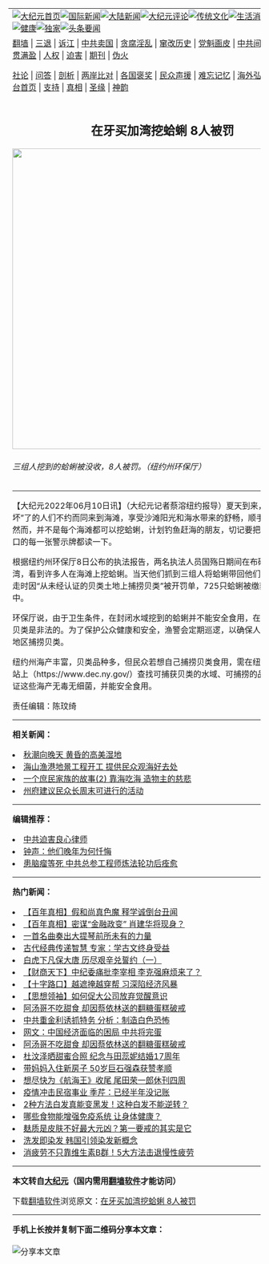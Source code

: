 <a name="1" id="1" target="_blank"></a><span id="1"></span>
<table align=center border="0"><tr><td colspan="2" VALIGN=TOP><a href="https://github.com/srzsma3440/djy/blob/master/gb/nf1351518.md#1"><img src="https://raw.githubusercontent.com/srzsma3440/www/master/t/djy/1.jpg" title="大纪元首页" alt="大纪元首页"></a><a href="https://github.com/srzsma3440/djy/blob/master/gb/n24hr.md#1"><img src="https://raw.githubusercontent.com/srzsma3440/www/master/t/djy/3.jpg" title="国际新闻" alt="国际新闻"></a><a href="https://github.com/srzsma3440/djy/blob/master/gb/nsc413.md#1"><img src="https://raw.githubusercontent.com/srzsma3440/www/master/t/djy/4.jpg" title="大陆新闻" alt="大陆新闻"></a><a href="https://github.com/srzsma3440/djy/blob/master/gb/news392.md#1"><img src="https://raw.githubusercontent.com/srzsma3440/www/master/t/djy/5.jpg" title="大纪元评论" alt="大纪元评论"></a><a href="https://github.com/srzsma3440/djy/blob/master/gb/news2007.md#1"><img src="https://raw.githubusercontent.com/srzsma3440/www/master/t/djy/6.jpg" title="传统文化" alt="传统文化"></a><a href="https://github.com/srzsma3440/djy/blob/master/gb/news2008.md#1"><img src="https://raw.githubusercontent.com/srzsma3440/www/master/t/djy/7.jpg" title="生活消费" alt="生活消费"></a><a href="https://github.com/srzsma3440/djy/blob/master/gb/ncyule.md#1"><img src="https://raw.githubusercontent.com/srzsma3440/www/master/t/djy/8.jpg" title="娱乐休闲" alt="娱乐休闲"></a><a href="https://github.com/srzsma3440/djy/blob/master/gb/nsc1002.md#1"><img src="https://raw.githubusercontent.com/srzsma3440/www/master/t/djy/9.jpg" title="健康" alt="健康"></a><a href="https://github.com/srzsma3440/djy/blob/master/gb/nf6092.md#1"><img src="https://raw.githubusercontent.com/srzsma3440/www/master/t/djy/10a.jpg" title="独家" alt="独家"></a><a href="https://github.com/srzsma3440/djy/blob/master/gb/nf4514.md#1"><img src="https://raw.githubusercontent.com/srzsma3440/www/master/t/djy/12a.jpg" title="头条要闻" alt="头条要闻"></a></td></tr>
<tr><td colspan="2" VALIGN=TOP><a target="_blank" href="https://github.com/srzsma3440/www/blob/master/README.md?zsrh#1">翻墙</a> | <a target="_blank" href="https://github.com/srzsma3440/djy/blob/master/gb/nf5657.md#1">三退</a> | <a target="_blank" href="https://github.com/srzsma3440/djy/blob/master/gb/nf6124.md#1">诉江</a> | <a target="_blank" href="https://github.com/srzsma3440/djy/blob/master/gb/nf1176117.md#1">中共卖国</a> | <a target="_blank" href="https://github.com/srzsma3440/djy/blob/master/gb/nf5773.md#1">贪腐淫乱</a> | <a target="_blank" href="https://github.com/srzsma3440/djy/blob/master/gb/nf1176115.md#1">窜改历史</a> | <a target="_blank" href="https://github.com/srzsma3440/djy/blob/master/gb/nf1176107.md#1">党魁画皮</a> | <a target="_blank" href="https://github.com/srzsma3440/djy/blob/master/gb/nf1320400.md#1">中共间谍</a> | <a target="_blank" href="https://github.com/srzsma3440/djy/blob/master/gb/nf1176114.md#1">破坏传统</a> | <a target="_blank" href="https://github.com/srzsma3440/ntdtv/blob/master/gb/prog447_1.md#1">恶贯满盈</a> | <a target="_blank" href="https://github.com/srzsma3440/djy/blob/master/gb/ncid278.md#1">人权</a> | <a target="_blank" href="https://github.com/srzsma3440/djy/blob/master/gb/nf1176111.md#1">迫害</a> | <a target="_blank" href="https://gitlab.com/szzdlab/mh-qikan/blob/master/README.md#1">期刊</a> | <a target="_blank" href="https://github.com/srzsma3440/djy/blob/master/gb/nf5562.md#1">伪火</a></p><p><a target="_blank" href="https://github.com/srzsma3440/djy/blob/master/gb/9p.md#1">社论</a> | <a target="_blank" href="https://github.com/srzsma3440/djy/blob/master/gb/nf4378.md#1">问答</a> | <a target="_blank" href="https://github.com/srzsma3440/djy/blob/master/gb/nf5792.md#1">剖析</a> | <a target="_blank" href="https://github.com/srzsma3440/djy/blob/master/gb/nf5735.md#1">两岸比对</a> | <a target="_blank" href="https://github.com/srzsma3440/djy/blob/master/gb/nf6119.md#1">各国褒奖</a> | <a target="_blank" href="https://github.com/srzsma3440/djy/blob/master/gb/nf6120.md#1">民众声援</a> | <a target="_blank" href="https://github.com/srzsma3440/djy/blob/master/gb/nf1188594.md#1">难忘记忆</a> | <a target="_blank" href="https://github.com/srzsma3440/djy/blob/master/gb/nf3180.md#1">海外弘传</a> | <a target="_blank" href="https://github.com/srzsma3440/djy/blob/master/gb/nf5410.md#1">万人上访</a> | <a target="_blank" href="https://github.com/srzsma3440/www/blob/master/README.md?zsrh#1">平台首页</a> | <a target="_blank" href="https://github.com/srzsma3440/djy/blob/master/gb/nf4386.md#1">支持</a> | <a target="_blank" href="https://github.com/srzsma3440/djy/blob/master/gb/nf4389.md#1">真相</a> | <a target="_blank" href="https://github.com/srzsma3440/djy/blob/master/gb/nf5790.md#1">圣缘</a> | <a target="_blank" href="https://github.com/srzsma3440/djy/blob/master/gb/nf4786.md#1">神韵</a></td></tr>
<tr><td VALIGN=TOP width="626"><h2 align=center>在牙买加湾挖蛤蜊 8人被罚</h2>
<img width="600" src="https://i.epochtimes.com/assets/uploads/2022/06/id13756247-158649.jpg" />
<h6>三组人挖到的蛤蜊被没收，8人被罚。（纽约州环保厅）
</h6>
<hr>
	<p>【大纪元2022年06月10日讯】（大纪元记者蔡溶<ahref="https://github.com/srzsma3440/djy/blob/master/gb/tag/%E7%BA%BD%E7%BA%A6.md#1">纽约</a>报导）夏天到来，被疫情“憋坏”了的人们不约而同来到海滩，享受沙滩阳光和海水带来的舒畅，顺手挖几只<ahref="https://github.com/srzsma3440/djy/blob/master/gb/tag/%E8%9B%A4%E8%9C%8A.md#1">蛤蜊</a>。然而，并不是每个海滩都可以挖蛤蜊，计划钓鱼赶海的朋友，切记要把公园和沙滩入口的每一张警示牌都读一下。</p>
<p>根据<ahref="https://github.com/srzsma3440/djy/blob/master/gb/tag/%E7%BA%BD%E7%BA%A6.md#1">纽约</a>州环保厅8日公布的执法报告，两名执法人员国殇日期间在布碌崙的<ahref="https://github.com/srzsma3440/djy/blob/master/gb/tag/%E7%89%99%E4%B9%B0%E5%8A%A0%E6%B9%BE.md#1">牙买加湾</a>，看到许多人在海滩上挖<ahref="https://github.com/srzsma3440/djy/blob/master/gb/tag/%E8%9B%A4%E8%9C%8A.md#1">蛤蜊</a>。当天他们抓到三组人将蛤蜊带回他们的车里，8人走时因“从未经认证的贝类土地上捕捞贝类”被开罚单，725只蛤蜊被缴获并送回水中。</p>
<p>环保厅说，由于卫生条件，在<ahref="https://github.com/srzsma3440/djy/blob/master/gb/tag/%E5%B0%81%E9%97%AD%E6%B0%B4%E5%9F%9F.md#1">封闭水域</a>挖到的蛤蜊并不能安全食用，在<ahref="https://github.com/srzsma3440/djy/blob/master/gb/tag/%E7%89%99%E4%B9%B0%E5%8A%A0%E6%B9%BE.md#1">牙买加湾</a>捕捞贝类是非法的。为了保护公众健康和安全，渔警会定期巡逻，以确保人们没有从封闭地区捕捞贝类。</p>
<p>纽约州海产丰富，贝类品种多，但民众若想自己捕捞贝类食用，需在纽约州环保厅网站上（https://www.dec.ny.gov/）查找可捕获贝类的水域、可捕捞的品种，才能保证这些海产无毒无细菌，并能安全食用。</p>
<p>责任编辑：陈玟绮</p>
	
<hr>


<strong>相关新闻：</strong>
<li><a href="https://github.com/srzsma3440/djy/blob/master/gb/15/9/9/n4523823.md#1">秋潮向晚天 黄昏的高美湿地</a></li>
<li><a href="https://github.com/srzsma3440/djy/blob/master/gb/16/11/14/n8492801.md#1">海山渔港地景工程开工   提供民众观海好去处</a></li>
<li><a href="https://github.com/srzsma3440/djy/blob/master/gb/20/5/15/n12110974.md#1">一个庶民家族的故事(2) 靠海吃海 造物主的慈悲</a></li>
<li><a href="https://github.com/srzsma3440/djy/blob/master/gb/20/5/21/n12125568.md#1">州府建议民众长周末可进行的活动</a></li>
<hr>


<strong>编辑推荐：</strong>
<li><a href="https://github.com/ychojm359/djy/blob/master/gb/9/2/9/n2422991.md?dfh#1" target="_blank">中共迫害良心律师</a></li><li><a href="https://github.com/tsiac2612/djy/blob/master/gb/19/2/14/n11044461.md#1" target="_blank">钟声：他们晚年为何忏悔</a></li><li><a href="https://github.com/tsiac2612/djy/blob/master/gb/19/8/20/n11466682.md#1" target="_blank">患脑瘤等死 中共总参工程师炼法轮功后痊愈</a></li>
<hr>

<strong>热门新闻：</strong>
<li><a href="https://github.com/srzsma3440/djy/blob/master/gb/22/5/12/n13734792.md#1">【百年真相】假和尚真色魔 释学诚倒台丑闻</a></li>
<li><a href="https://github.com/srzsma3440/djy/blob/master/gb/22/5/5/n13727490.md#1">【百年真相】密谋“金融政变” 肖建华将现身？</a></li>
<li><a href="https://github.com/srzsma3440/djy/blob/master/gb/22/5/28/n13747559.md#1">一首名曲奏出大提琴前所未有的力量</a></li>
<li><a href="https://github.com/srzsma3440/djy/blob/master/gb/22/6/5/n13752815.md#1">古代经典传递智慧 专家：学古文终身受益</a></li>
<li><a href="https://github.com/srzsma3440/djy/blob/master/gb/22/6/2/n13750747.md#1">白虎下凡保大唐 历尽艰辛兑誓约（一）</a></li>
<li><a href="https://github.com/srzsma3440/djy/blob/master/gb/22/6/9/n13756070.md#1">【财商天下】中纪委痛批李宰相 李克强麻烦来了？</a></li>
<li><a href="https://github.com/srzsma3440/djy/blob/master/gb/22/6/9/n13755786.md#1">【十字路口】越遮掩越穿帮 习深陷经济风暴</a></li>
<li><a href="https://github.com/srzsma3440/djy/blob/master/gb/22/4/30/n13723724.md#1">【思想领袖】如何促大公司放弃觉醒意识</a></li>
<li><a href="https://github.com/srzsma3440/djy/blob/master/gb/22/6/8/n13755173.md#1">阿汤哥不吃甜食 却因蔡依林送的翻糖蛋糕破戒</a></li>
<li><a href="https://github.com/srzsma3440/djy/blob/master/gb/22/6/7/n13754392.md#1">中共重金利诱抓特务 分析：制造白色恐怖</a></li>
<li><a href="https://github.com/srzsma3440/djy/blob/master/gb/22/6/8/n13754706.md#1">网文：中国经济面临的困局 中共将完蛋</a></li>
<li><a href="https://github.com/srzsma3440/djy/blob/master/gb/22/6/8/n13755173.md#1">阿汤哥不吃甜食 却因蔡依林送的翻糖蛋糕破戒</a></li>
<li><a href="https://github.com/srzsma3440/djy/blob/master/gb/22/6/7/n13754413.md#1">杜汶泽晒甜蜜合照 纪念与田蕊妮结婚17周年</a></li>
<li><a href="https://github.com/srzsma3440/djy/blob/master/gb/22/6/7/n13754389.md#1">带妈妈入住新房子 50岁巨石强森获赞孝顺</a></li>
<li><a href="https://github.com/srzsma3440/djy/blob/master/gb/22/6/7/n13754038.md#1">想尽快为《航海王》收尾 尾田荣一郎休刊四周</a></li>
<li><a href="https://github.com/srzsma3440/djy/blob/master/gb/22/6/7/n13754227.md#1">疫情冲击民宿事业 季芹：已经半年没记账</a></li>
<li><a href="https://github.com/srzsma3440/djy/blob/master/gb/22/6/1/n13750249.md#1">2种方法白发真能变黑发！这种白发不能逆转？</a></li>
<li><a href="https://github.com/srzsma3440/djy/blob/master/gb/22/6/8/n13754723.md#1">哪些食物能增强免疫系统 让身体健康？</a></li>
<li><a href="https://github.com/srzsma3440/djy/blob/master/gb/22/5/31/n13749036.md#1">麸质是皮肤不好最大元凶？第一要戒的其实是它</a></li>
<li><a href="https://github.com/srzsma3440/djy/blob/master/gb/22/6/7/n13754234.md#1">洗发即染发 韩国引领染发新概念</a></li>
<li><a href="https://github.com/srzsma3440/djy/blob/master/gb/22/6/3/n13751357.md#1">消疲劳不只靠维生素B群！5大方法击退慢性疲劳</a></li>
<hr>

<strong>本文转自<a href="https://www.epochtimes.com">大纪元</a>（国内需用<a href="https://github.com/srzsma3440/www/blob/master/README.md#8">翻墙软件</a>才能访问）</strong><p>下载<a href="https://github.com/srzsma3440/www/blob/master/README.md#8">翻墙软件</a>浏览原文：<a href="https://www.epochtimes.com/gb/22/6/10/n13756246.htm">在牙买加湾挖蛤蜊 8人被罚</a></p><hr>

<strong>手机上长按并复制下面二维码分享本文章：</strong><br><br><img src="https://chart.apis.google.com/chart?cht=qr&chs=240x240&choe=UTF-8&chld=M|2&chl=https://github.com/srzsma3440/djy/blob/master/gb/22/6/10/n13756246.md%231" title="分享本文章"></td><td VALIGN=TOP><a href="https://github.com/srzsma3440/djy/blob/master/gb/16/1/21/n4622075.md?dfh#1" target="_blank"><img src="https://raw.githubusercontent.com/srzsma3440/djy/master/gb/300/wei-f1.jpg" title="中共的伪火骗局"  alt="中共的伪火骗局"></a><br><a href="https://github.com/srzsma3440/www/blob/master/README.md?dfh#9" target="_blank"><img src="https://raw.githubusercontent.com/srzsma3440/djy/master/gb/300/yong-h.jpg" title="永恒的见证"  alt="永恒的见证"></a><br><a href="https://github.com/srzsma3440/djy/blob/master/gb/13/9/29/n3974789.md?dfh#1" target="_blank"><img src="https://raw.githubusercontent.com/srzsma3440/djy/master/gb/300/shang-lnz.jpg" title="善良女子被中共投男牢"  alt="善良女子被中共投男牢"></a><br><a href="https://github.com/srzsma3440/djy/blob/master/gb/16/3/16/n4663449.md?dfh#1" target="_blank"><img src="https://raw.githubusercontent.com/srzsma3440/djy/master/gb/300/huo-z3.jpg" title="警卫目击活摘器官"  alt="警卫目击活摘器官"></a><br><a href="https://github.com/srzsma3440/djy/blob/master/gb/16/8/7/n8177641.md?dfh#1" target="_blank"><img src="https://raw.githubusercontent.com/srzsma3440/djy/master/gb/300/huo-z4.jpg" title="证人描述活摘恐怖"  alt="证人描述活摘恐怖"></a><br><a href="https://github.com/srzsma3440/djy/blob/master/gb/10/4/19/n2881569.md?dfh#1" target="_blank"><img src="https://raw.githubusercontent.com/srzsma3440/djy/master/gb/300/huo-z1.jpg" title="揭开活摘器官黑幕"  alt="揭开活摘器官黑幕"></a><br><a href="https://github.com/srzsma3440/djy/blob/master/gb/10/11/7/n3077476.md?dfh#1" target="_blank"><img src="https://raw.githubusercontent.com/srzsma3440/djy/master/gb/300/ma-ks.jpg" title="马克思的成魔之路"  alt="马克思的成魔之路"></a><br><a href="https://github.com/srzsma3440/djy/blob/master/gb/14/6/9/n4173977.md?dfh#1" target="_blank"><img src="https://raw.githubusercontent.com/srzsma3440/djy/master/gb/300/chang-zs.jpg" title="藏字石 蕴天机"  alt="藏字石 蕴天机"></a><br><a href="https://github.com/srzsma3440/djy/blob/master/gb/18/5/10/n10381511.md?dfh#1" target="_blank"><img src="https://raw.githubusercontent.com/srzsma3440/djy/master/gb/300/st1.jpg" title="关注三亿人三退"  alt="关注三亿人三退"></a><br><a href="https://github.com/srzsma3440/djy/blob/master/gb/18/3/21/n10237682.md?dfh#1" target="_blank"><img src="https://raw.githubusercontent.com/srzsma3440/djy/master/gb/300/jie-t.jpg" title="解体中共复兴中华"  alt="解体中共复兴中华"></a><br><a href="https://github.com/srzsma3440/djy/blob/master/gb/9/2/9/n2422991.md?dfh#1" target="_blank"><img src="https://raw.githubusercontent.com/srzsma3440/djy/master/gb/300/gao-zs.jpg" title="中共迫害良心律师"  alt="中共迫害良心律师"></a><br><a href="https://github.com/srzsma3440/djy/blob/master/gb/18/12/9/n10900044.md?dfh#1" target="_blank"><img src="https://raw.githubusercontent.com/srzsma3440/djy/master/gb/300/sj1.jpg" title="三百多万人举报江泽民"  alt="三百多万人举报江泽民"></a><br><a href="https://github.com/srzsma3440/djy/blob/master/gb/18/8/28/n10672014.md?dfh#1" target="_blank"><img src="https://raw.githubusercontent.com/srzsma3440/djy/master/gb/300/sj2.jpg" title="这些官员为何起诉江泽民"  alt="这些官员为何起诉江泽民"></a><br><a href="https://github.com/srzsma3440/djy/blob/master/gb/8/12/18/n2367165.md?dfh#1" target="_blank"><img src="https://raw.githubusercontent.com/srzsma3440/djy/master/gb/300/liangan.jpg" title="海峡两岸的强烈对比"  alt="海峡两岸的强烈对比"></a><br><a href="https://github.com/srzsma3440/djy/blob/master/gb/15/12/10/n4593139.md?dfh#1" target="_blank"><img src="https://raw.githubusercontent.com/srzsma3440/djy/master/gb/300/jia-ndzl.jpg" title="加拿大总理的贺信"  alt="加拿大总理的贺信"></a><br><a href="https://github.com/srzsma3440/djy/blob/master/gb/11/6/17/n3289382.md?dfh#1" target="_blank"><img src="https://raw.githubusercontent.com/srzsma3440/djy/master/gb/300/xiao-wd.jpg" title="探寻真相兼听则明"  alt="探寻真相兼听则明"></a><br><a href="https://github.com/srzsma3440/djy/blob/master/gb/18/10/27/n10812623.md?dfh#1" target="_blank"><img src="https://raw.githubusercontent.com/srzsma3440/djy/master/gb/300/yindu.jpg" title="印度媒体报道东方"  alt="印度媒体报道东方"></a><br><a href="https://github.com/srzsma3440/djy/blob/master/gb/18/6/9/n10469652.md?dfh#1" target="_blank"><img src="https://raw.githubusercontent.com/srzsma3440/djy/master/gb/300/xie-j.jpg" title="不一样的海外校园"  alt="不一样的海外校园"></a><br><a href="https://github.com/srzsma3440/djy/blob/master/gb/7/4/5/n1669415.md?dfh#1" target="_blank"><img src="https://raw.githubusercontent.com/srzsma3440/djy/master/gb/300/li-up.jpg" title="从大师到徒弟的传奇"  alt="从大师到徒弟的传奇"></a><br><a href="https://github.com/srzsma3440/djy/blob/master/gb/17/5/26/n9191512.md?dfh#1" target="_blank"><img src="https://raw.githubusercontent.com/srzsma3440/djy/master/gb/300/zfl2.jpg" title="亿万人与东方一本奇书"  alt="亿万人与东方一本奇书"></a><br><a href="https://github.com/srzsma3440/djy/blob/master/gb/13/11/27/n4020290.md?dfh#1" target="_blank"><img src="https://raw.githubusercontent.com/srzsma3440/djy/master/gb/300/zhen-h.jpg" title="大陆见不到的震撼场面"  alt="大陆见不到的震撼场面"></a><br><a href="https://github.com/srzsma3440/djy/blob/master/gb/15/7/17/n4482910.md?dfh#1" target="_blank"><img src="https://raw.githubusercontent.com/srzsma3440/djy/master/gb/300/dalu-sk.jpg" title="人心向善 大陆当初盛况"  alt="人心向善 大陆当初盛况"></a><br><a href="https://github.com/srzsma3440/djy/blob/master/gb/19/1/5/n10955468.md?dfh#1" target="_blank"><img src="https://raw.githubusercontent.com/srzsma3440/djy/master/gb/300/zfl1.jpg" title="追寻真理 这书讲什么"  alt="追寻真理 这书讲什么"></a><br><a href="https://github.com/srzsma3440/www/blob/master/README.md?dfh#1" target="_blank"><img src="https://raw.githubusercontent.com/srzsma3440/djy/master/gb/300/fq1.jpg" title="下载免费翻墙软件"  alt="下载免费翻墙软件"></a><br></td></tr></table>
